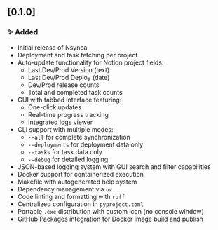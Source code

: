 ## [0.1.0]

### ✨ Added
- Initial release of Nsynca
- Deployment and task fetching per project
- Auto-update functionality for Notion project fields:
  - Last Dev/Prod Version (text)
  - Last Dev/Prod Deploy (date)
  - Dev/Prod release counts
  - Total and completed task counts
- GUI with tabbed interface featuring:
  - One-click updates
  - Real-time progress tracking
  - Integrated logs viewer
- CLI support with multiple modes:
  - `--all` for complete synchronization
  - `--deployments` for deployment data only
  - `--tasks` for task data only
  - `--debug` for detailed logging
- JSON-based logging system with GUI search and filter capabilities
- Docker support for containerized execution
- Makefile with autogenerated help system
- Dependency management via `uv`
- Code linting and formatting with `ruff`
- Centralized configuration in `pyproject.toml`
- Portable `.exe` distribution with custom icon (no console window)
- GitHub Packages integration for Docker image build and publish
